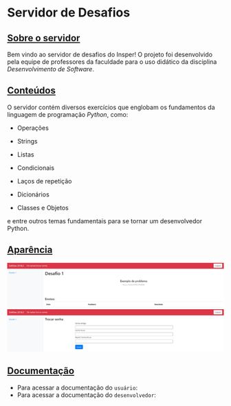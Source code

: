 # Servidor de Desafios
## <u>Sobre o servidor</u>
Bem vindo ao servidor de desafios do Insper! O projeto foi desenvolvido pela equipe de professores da faculdade para o uso didático da disciplina *Desenvolvimento de Software*. 

## <u>Conteúdos</u>
O servidor contém diversos exercícios que englobam os fundamentos da linguagem de programação _Python_, como: 
* Operações

* Strings

* Listas

* Condicionais

* Laços de repetição

* Dicionários

* Classes e Objetos

e entre outros temas fundamentais para se tornar um desenvolvedor Python. 

## <u>Aparência</u>

<img src = img/img1.jpeg>
<img src = img/img2.jpeg>

## <u>Documentação</u>
- Para acessar a documentação do `usuário`: 
- Para acessar a documentação do `desenvolvedor`:
